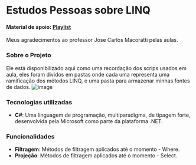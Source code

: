 # Estudos Pessoas sobre LINQ
#### Material de apoio: [Playlist](https://www.youtube.com/playlist?list=PLJ4k1IC8GhW0yky43O7TeNwRvaVrHdOmJ)
Meus agradecimentos ao professor Jose Carlos Macoratti pelas aulas.
### Sobre o Projeto
Ele está disponibilizado aqui como uma recordação dos scrips usados em aula, eles foram dividos em pastas onde cada uma representa uma ramificação dos métodos LINQ, e uma pasta para armazenar minhas fontes de dados.
![image](https://github.com/VictorRicarteSilva/LINQFundamentos/assets/97422136/001139d9-0ee3-442e-898d-69c1044e1591)
### Tecnologias utilizadas
- **C#**: Uma linguagem de programação, multiparadigma, de tipagem forte, desenvolvida pela Microsoft como parte da plataforma .NET.
### Funcionalidades 
- **Filtragem**: Métodos de filtragem aplicados até o momento - Where.
- **Projeção**: Métodos de filtragem aplicados até o momento - Select.
